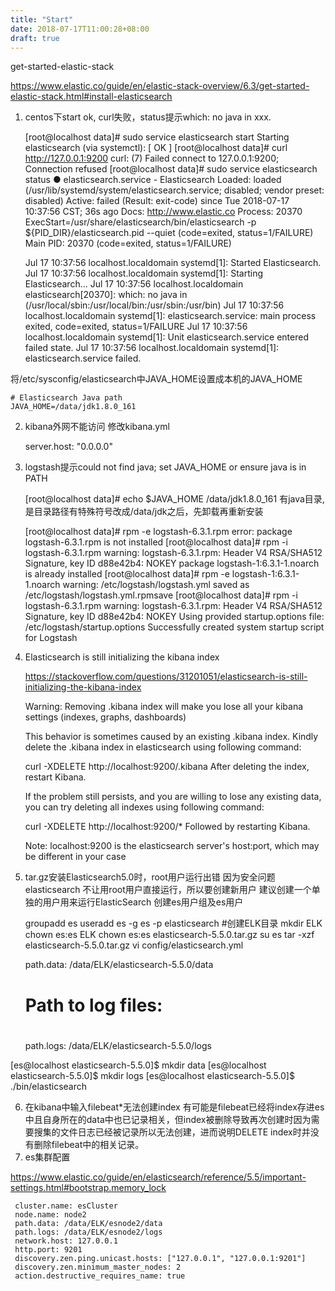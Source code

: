 ```yaml
---
title: "Start"
date: 2018-07-17T11:00:28+08:00
draft: true
---
```

get-started-elastic-stack

https://www.elastic.co/guide/en/elastic-stack-overview/6.3/get-started-elastic-stack.html#install-elasticsearch

1. centos下start ok, curl失败，status提示which: no java in xxx.

    [root@localhost data]# sudo service elasticsearch start
    Starting elasticsearch (via systemctl):                    [  OK  ]
    [root@localhost data]# curl http://127.0.0.1:9200
    curl: (7) Failed connect to 127.0.0.1:9200; Connection refused
    [root@localhost data]# sudo service elasticsearch status
    ● elasticsearch.service - Elasticsearch
       Loaded: loaded (/usr/lib/systemd/system/elasticsearch.service; disabled; vendor preset: disabled)
       Active: failed (Result: exit-code) since Tue 2018-07-17 10:37:56 CST; 36s ago
         Docs: http://www.elastic.co
      Process: 20370 ExecStart=/usr/share/elasticsearch/bin/elasticsearch -p ${PID_DIR}/elasticsearch.pid --quiet (code=exited, status=1/FAILURE)
     Main PID: 20370 (code=exited, status=1/FAILURE)
    
    Jul 17 10:37:56 localhost.localdomain systemd[1]: Started Elasticsearch.
    Jul 17 10:37:56 localhost.localdomain systemd[1]: Starting Elasticsearch...
    Jul 17 10:37:56 localhost.localdomain elasticsearch[20370]: which: no java in (/usr/local/sbin:/usr/local/bin:/usr/sbin:/usr/bin)
    Jul 17 10:37:56 localhost.localdomain systemd[1]: elasticsearch.service: main process exited, code=exited, status=1/FAILURE
    Jul 17 10:37:56 localhost.localdomain systemd[1]: Unit elasticsearch.service entered failed state.
    Jul 17 10:37:56 localhost.localdomain systemd[1]: elasticsearch.service failed.

将/etc/sysconfig/elasticsearch中JAVA_HOME设置成本机的JAVA_HOME

    # Elasticsearch Java path
    JAVA_HOME=/data/jdk1.8.0_161

2. kibana外网不能访问
修改kibana.yml

    server.host: "0.0.0.0"

3. logstash提示could not find java; set JAVA_HOME or ensure java is in PATH

    [root@localhost data]# echo $JAVA_HOME
    /data/jdk1.8.0_161
有java目录,是目录路径有特殊符号改成/data/jdk之后，先卸载再重新安装

    [root@localhost data]# rpm -e logstash-6.3.1.rpm 
    error: package logstash-6.3.1.rpm is not installed
    [root@localhost data]# rpm -i logstash-6.3.1.rpm 
    warning: logstash-6.3.1.rpm: Header V4 RSA/SHA512 Signature, key ID d88e42b4: NOKEY
        package logstash-1:6.3.1-1.noarch is already installed
    [root@localhost data]# rpm -e logstash-1:6.3.1-1.noarch
    warning: /etc/logstash/logstash.yml saved as /etc/logstash/logstash.yml.rpmsave
    [root@localhost data]# rpm -i logstash-6.3.1.rpm 
    warning: logstash-6.3.1.rpm: Header V4 RSA/SHA512 Signature, key ID d88e42b4: NOKEY
    Using provided startup.options file: /etc/logstash/startup.options
    Successfully created system startup script for Logstash

4. Elasticsearch is still initializing the kibana index

    https://stackoverflow.com/questions/31201051/elasticsearch-is-still-initializing-the-kibana-index

    Warning: Removing .kibana index will make you lose all your kibana settings (indexes, graphs, dashboards)
    
    This behavior is sometimes caused by an existing .kibana index. Kindly delete the .kibana index in elasticsearch using following command:
    
    curl -XDELETE http://localhost:9200/.kibana
    After deleting the index, restart Kibana.
    
    If the problem still persists, and you are willing to lose any existing data, you can try deleting all indexes using following command:
    
    curl -XDELETE http://localhost:9200/*
    Followed by restarting Kibana.

    Note: localhost:9200 is the elasticsearch server's host:port, which may be different in your case

5. tar.gz安装Elasticsearch5.0时，root用户运行出错
因为安全问题elasticsearch 不让用root用户直接运行，所以要创建新用户
建议创建一个单独的用户用来运行ElasticSearch
创建es用户组及es用户

    groupadd es
    useradd es -g es -p elasticsearch
    #创建ELK目录
    mkdir ELK
    chown es:es ELK
    chown es:es elasticsearch-5.5.0.tar.gz
    su es
    tar -xzf elasticsearch-5.5.0.tar.gz
    vi config/elasticsearch.yml

     path.data: /data/ELK/elasticsearch-5.5.0/data
    #
    # Path to log files:
    #
     path.logs: /data/ELK/elasticsearch-5.5.0/logs

[es@localhost elasticsearch-5.5.0]$ mkdir data
[es@localhost elasticsearch-5.5.0]$ mkdir logs
[es@localhost elasticsearch-5.5.0]$ ./bin/elasticsearch

6. 在kibana中输入filebeat*无法创建index
有可能是filebeat已经将index存进es中且自身所在的data中也已记录相关，但index被删除导致再次创建时因为需要搜集的文件日志已经被记录所以无法创建，进而说明DELETE index时并没有删除filebeat中的相关记录。
7. es集群配置

https://www.elastic.co/guide/en/elasticsearch/reference/5.5/important-settings.html#bootstrap.memory_lock

     cluster.name: esCluster
     node.name: node2
     path.data: /data/ELK/esnode2/data
     path.logs: /data/ELK/esnode2/logs
     network.host: 127.0.0.1
     http.port: 9201
     discovery.zen.ping.unicast.hosts: ["127.0.0.1", "127.0.0.1:9201"]
     discovery.zen.minimum_master_nodes: 2
     action.destructive_requires_name: true
